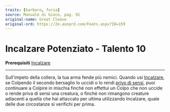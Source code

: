 ```yaml
---
traits: [barbaro, furia]
source: Manuale di Gioco, pag. 91
original-name: Great Cleave
original-srd: https://2e.aonprd.com/Feats.aspx?ID=159
---
```


# Incalzare Potenziato - Talento 10

**Prerequisiti** [Incalzare](/classi/barbaro/talenti/incalzare)

---

Sull'impeto della collera, la tua arma fende più nemici. Quando usi
[Incalzare](/classi/barbaro/talenti/incalzare), se Colpendo il secondo bersaglio
lo uccidi o lo rendi [privo di sensi](/condizioni/privo-di-sensi), puoi
continuare a Colpire in mischia finché non effettui un Colpo che non uccide o
rende priva di sensi una creatura, o finché non rimangono creature adiacenti a
quella che hai attaccato per ultima utilizzando Incalzare, quale delle due
circostanze si verifichi per prima.
